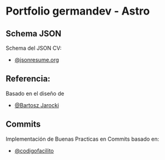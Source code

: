 # Portfolio germandev - Astro

## Schema JSON
Schema del JSON CV:
- [@jsonresume.org](https://jsonresume.org/schema/)

## Referencia:
Basado en el diseño de
- [@Bartosz Jarocki](https://github.com/BartoszJarocki)

## Commits
Implementación de Buenas Practicas en Commits basado en:
- [@codigofacilito](https://codigofacilito.com/articulos/41)
